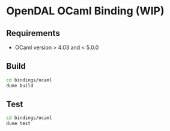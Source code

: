 # OpenDAL OCaml Binding (WIP)

## Requirements

* OCaml version > 4.03 and < 5.0.0


## Build



```bash
cd bindings/ocaml
dune build
```

## Test

```bash
cd bindings/ocaml
dune test
```